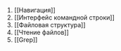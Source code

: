 1. [[Навигация]]
2. [[Интерфейс командной строки]]
3. [[Файловая структура]]
4. [[Чтение файлов]]
5. [[Grep]]
 